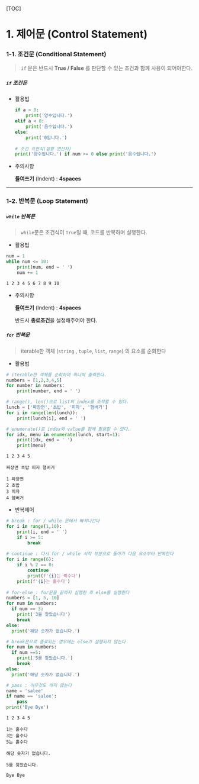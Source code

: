 [TOC]

# 1. 제어문 (Control Statement)

### 1-1. 조건문 (Conditional Statement)

> `if` 문은 반드시 **True / False** 를 판단할 수 있는 조건과 함께 사용이 되어야한다.

##### `if`  조건문

- 활용법

  ```python
  if a > 0:
      print('양수입니다.')
  elif a < 0:
      print('음수입니다.')
  else:
      print('0입니다.')
      
  # 조건 표현식(삼항 연산자)
  print('양수입니다.') if num >= 0 else print('음수입니다.')
  ```

- 주의사항

  **들여쓰기** (Indent) : **4spaces** 



----



### 1-2. 반복문 (Loop Statement)



##### `while` 반복문

> `while`문은 조건식이 `True`일 때, 코드를 반복하며 실행한다. 

- 활용법

```python
num = 1
while num <= 10:
    print(num, end = ' ')
    num += 1     
```

```
1 2 3 4 5 6 7 8 9 10
```

- 주의사항

  **들여쓰기** (Indent) : **4spaces** 

  반드시 **종료조건**을 설정해주어야 한다. 



##### `for` 반복문

> iterable한 객체 (`string` , `tuple`,  `list`,  `range`) 의 요소를 순회한다

- 활용법

```python
# iterable한 객체를 순회하며 하나씩 출력한다.
numbers = [1,2,3,4,5]
for number in numbers:
    print(number, end = ' ')

# range(), len()으로 list의 index를 조작할 수 있다.
lunch = ['짜장면','초밥', '피자', '햄버거']
for i in range(len(lunch)):
    print(lunch[i], end = ' ')

# enumerate()로 index와 value를 함께 활용할 수 있다.
for idx, menu in enumerate(lunch, start=1):
    print(idx, end = ' ')
    print(menu)  
```

```
1 2 3 4 5

짜장면 초밥 피자 햄버거

1 짜장면
2 초밥
3 피자
4 햄버거
```

- 반복제어

```python
# break : for / while 문에서 빠져나간다
for i in range(1,10):
    print(i, end = ' ')
    if i >= 5:
        break
        
# continue : 다시 for / while 시작 부분으로 돌아가 다음 요소부터 반복한다
for i in range(6):
    if i % 2 == 0:
        continue
        print(f'{i}는 짝수다')
    print(f'{i}는 홀수다')
    
# for-else : for문을 끝까지 실행한 후 else를 실행한다 
numbers = [1, 5, 10]
for num in numbers:
  if num == 3:
    print('3을 찾았습니다')
    break
else:
  print('해당 숫자가 없습니다.') 

# break문으로 종료되는 경우에는 else가 실행되지 않는다
for num in numbers:
  if num ==5:
    print('5를 찾았습니다.')
    break
else:
  print('해당 숫자가 없습니다.')

# pass : 아무것도 하지 않는다
name = 'salee'
if name == 'salee':
    pass
print('Bye Bye')
```

```
1 2 3 4 5

1는 홀수다
3는 홀수다
5는 홀수다

해당 숫자가 없습니다.

5를 찾았습니다.

Bye Bye
```



